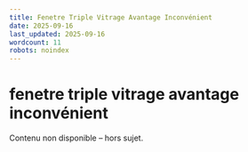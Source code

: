 ```yaml
---
title: Fenetre Triple Vitrage Avantage Inconvénient
date: 2025-09-16
last_updated: 2025-09-16
wordcount: 11
robots: noindex
---
```


# fenetre triple vitrage avantage inconvénient

Contenu non disponible – hors sujet.